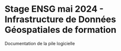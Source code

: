 # Stage ENSG mai 2024 - Infrastructure de Données Géospatiales de formation

Documentation de la pile logicielle